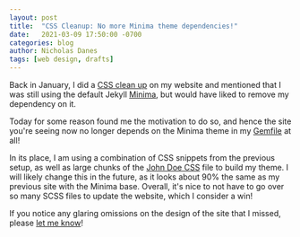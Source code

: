 ```yaml
---
layout: post
title:  "CSS Cleanup: No more Minima theme dependencies!"
date:   2021-03-09 17:50:00 -0700
categories: blog
author: Nicholas Danes
tags: [web design, drafts]
---
```


Back in January, I did a [CSS clean up](/blog/2021/01/13/CleaningUpMyCSS.html) on my website and mentioned that I was still using the default Jekyll [Minima](https://github.com/jekyll/minima), but would have liked to remove my dependency on it. 

Today for some reason found me the motivation to do so, and hence the site you're seeing now no longer depends on the Minima theme in my [Gemfile](https://bundler.io/gemfile.html) at all! 

In its place, I am using a combination of CSS snippets from the previous setup, as well as large chunks of the [John Doe CSS](https://john-doe.neocities.org/) file to build my theme. I will likely change this in the future, as it looks about 90% the same as my previous site with the Minima base. Overall, it's nice to not have to go over so many SCSS files to update the website, which I consider a win!

If you notice any glaring omissions on the design of the site that I missed, please [let me know](/about/#contact)!
